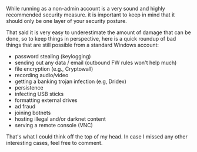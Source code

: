 While running as a non-admin account is a very sound and highly recommended security measure.
it is important to keep in mind that it should only be one layer of your security posture. 

That said it is very easy to underestimate the amount of damage that can be done, so to keep 
things in perspective, here is a quick roundup of bad things that are still possible from a 
standard Windows account:

  * password stealing (keylogging)
  * sending out any data / email (outbound FW rules won't help much)
  * file encryption (e.g., Cryptowall)
  * recording audio/video
  * getting a banking trojan infection (e.g, Dridex) 
  * persistence
  * infecting USB sticks  
  * formatting external drives 
  * ad fraud 
  * joining botnets
  * hosting illegal and/or darknet content  
  * serving a remote console (VNC)

That's what I could think off the top of my head. In case I missed any other interesting cases, feel free to comment.
